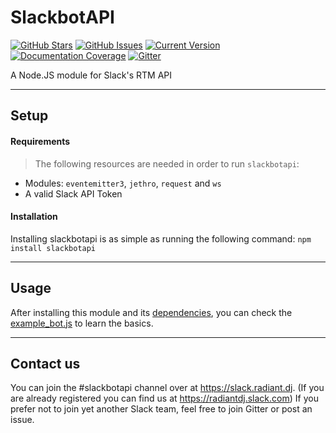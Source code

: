 SlackbotAPI
============
[![GitHub Stars](https://img.shields.io/github/stars/xBytez/slackbotapi.svg?style=flat-square)](https://github.com/xBytez/slackbotapi/stargazers)
[![GitHub Issues](https://img.shields.io/github/issues/xBytez/slackbotapi.svg?style=flat-square)](https://github.com/xBytez/slackbotapi/issues)
[![Current Version](https://img.shields.io/npm/v/slackbotapi.svg?style=flat-square)](https://github.com/xBytez/slackbotapi)
[![Documentation Coverage](http://inch-ci.org/github/xBytez/slackbotapi.svg?branch=master)](http://inch-ci.org/github/xBytez/slackbotapi)
[![Gitter](https://badges.gitter.im/Join%20Chat.svg)](https://gitter.im/xBytez/slackbotapi?utm_source=badge&utm_medium=badge&utm_campaign=pr-badge)

A Node.JS module for Slack's RTM API

---

## Setup

#### Requirements
>The following resources are needed in order to run `slackbotapi`:

 * Modules: `eventemitter3`, `jethro`, `request` and `ws`
 * A valid Slack API Token

#### Installation
Installing slackbotapi is as simple as running the following command:
```npm install slackbotapi```

---

## Usage
After installing this module and its [dependencies](#Requirements), you can check the [example_bot.js](https://github.com/xBytez/slackbotapi/blob/master/examples/example_bot.js) to learn the basics.

---

## Contact us
You can join the #slackbotapi channel over at https://slack.radiant.dj. (If you are already registered you can find us at https://radiantdj.slack.com) If you prefer not to join yet another Slack team, feel free to join Gitter or post an issue.
